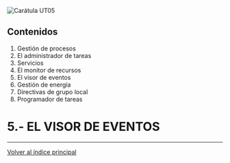 <link rel="stylesheet" href="../styles.css">

![Carátula UT05](imgs/caratula_ut05.png)

## Contenidos

1. Gestión de procesos
2. El administrador de tareas
3. Servicios
4. El monitor de recursos
5. El visor de eventos
6. Gestión de energía
7. Directivas de grupo local
8. Programador de tareas


# 5.- EL VISOR DE EVENTOS


***
[Volver al índice principal](index_UT05.md)